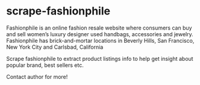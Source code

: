 # scrape-fashionphile


Fashionphile is an online fashion resale website where consumers can buy and sell women’s luxury designer used handbags, accessories and jewelry. Fashionphile has brick-and-mortar locations in Beverly Hills, San Francisco, New York City and Carlsbad, California

Scrape fashionphile to extract product listings info to help get insight about popular brand, best sellers etc.

Contact author for more!
